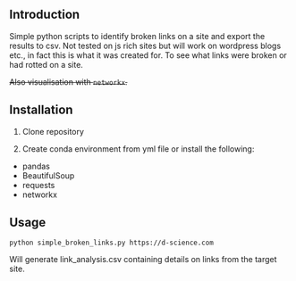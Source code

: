 ## Introduction
Simple python scripts to identify broken links on a site and export the results to csv.
Not tested on js rich sites but will work on wordpress blogs etc., in fact this is what it was created for. To see what links were broken or had rotted on a site.

~~Also visualisation with ```networkx```.~~

## Installation
1. Clone repository

2. Create conda environment from yml file or install the following:
 * pandas
 * BeautifulSoup
 * requests
 * networkx

## Usage
```
python simple_broken_links.py https://d-science.com
```
Will generate link_analysis.csv containing details on links from the target site.

